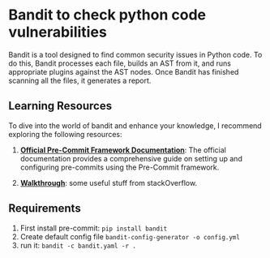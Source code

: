 # Bandit to check python code vulnerabilities

Bandit is a tool designed to find common security issues in Python code. To do this, Bandit processes each file, builds an AST from it, and runs appropriate plugins against the AST nodes. Once Bandit has finished scanning all the files, it generates a report.

## Learning Resources

To dive into the world of bandit and enhance your knowledge, I recommend exploring the following resources:

1. **[Official Pre-Commit Framework Documentation](https://bandit.readthedocs.io/en/latest/start.html)**: The official documentation provides a comprehensive guide on setting up and configuring pre-commits using the Pre-Commit framework.

2. **[Walkthrough](https://stackabuse.com/checking-vulnerabilities-in-your-python-code-with-bandit/)**: some useful stuff from stackOverflow.

## Requirements

1. First install pre-commit: ```pip install bandit```
2. Create default config file ```bandit-config-generator -o config.yml```
3. run it: ```bandit -c bandit.yaml -r .```
